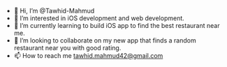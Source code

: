 - 👋 Hi, I’m @Tawhid-Mahmud
- 👀 I’m interested in iOS development and web development.
- 🌱 I’m currently learning to build iOS app to find the best restaurant near me.
- 💞️ I’m looking to collaborate on my new app that finds a random restaurant near you with good rating. 
- 📫 How to reach me tawhid.mahmud42@gmail.com

<!---
Tawhid-Mahmud/Tawhid-Mahmud is a ✨ special ✨ repository because its `README.md` (this file) appears on your GitHub profile.
You can click the Preview link to take a look at your changes.
--->
